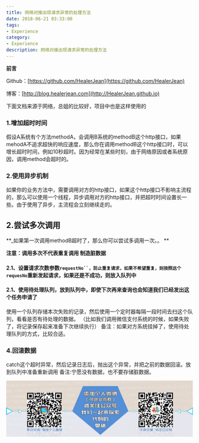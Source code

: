 ```yaml
---
title: 网络对接出现请求异常的处理方法
date: 2018-06-21 03:33:00
tags: 
- Experience
category: 
- Experience
description: 网络对接出现请求异常的处理方法
---
```

**前言**     

 Github：[https://github.com/HealerJean](https://github.com/HealerJean)         

 博客：[http://blog.healerjean.com](http://HealerJean.github.io)             



下面文档来源于网络，总姐的比较好，项目中也是这样使用的

### 1.增加超时时间

假设A系统有个方法methodA，会调用B系统的methodB这个http接口，如果mehodA不追求超快的响应速度，那么你在调用methodB这个http接口时，可以增长超时时间，例如10秒超时。因为经常在某些时刻，由于网络原因或者系统原因，调用method会超时的。

### 2.使用异步机制

如果你的业务方法中，需要调用对方的http接口，如果这个http接口不影响主流程的，那么可以使用一个线程，异步调用对方的http接口，并把超时时间设置长一些。由于使用了异步，主流程会立刻继续走的。

## 2.尝试多次调用

**_如果第一次调用methodB超时了，那么你可以尝试多调用一次。。   **

**注意：调用多次不代表重复调用 制造脏数据**



#### 2.1、设置请求次数参数`requestNo``，防止重复请求，如果不希望重复，则按照这个requesNo`重新发起请求，如果还是不成功，则放入队列中 



#### 2.1、使用待处理队列，放到队列中，即使下次再来查询也会知道我们已经发出这个任务申请了

使用一个队列存储本次失败的记录，然后使用一个定时器每隔一段时间去扫这个队列，看看是否有待处理的数据。 （比如我们调用微信支付系统的时候，如果失败了，将记录保存起来准备下次继续执行） 备注：如果对方系统挂掉了，使用待处理队列的方式，比较合适。



### 4.回滚数据

catch这个超时异常，然后记录日志后，抛出这个异常，并把之前的数据回滚。放到队列中准备重新调用 备注:宁愿没有数据，也不要存储脏数据。





![ContactAuthor](https://raw.githubusercontent.com/HealerJean/HealerJean.github.io/master/assets/img/artical_bottom.jpg)  




<!-- Gitalk 评论 start  -->

<link rel="stylesheet" href="https://unpkg.com/gitalk/dist/gitalk.css">
<script src="https://unpkg.com/gitalk@latest/dist/gitalk.min.js"></script> 
<div id="gitalk-container"></div>    
 <script type="text/javascript">
    var gitalk = new Gitalk({
		clientID: `1d164cd85549874d0e3a`,
		clientSecret: `527c3d223d1e6608953e835b547061037d140355`,
		repo: `HealerJean.github.io`,
		owner: 'HealerJean',
		admin: ['HealerJean'],
		id: 'VpyLUjX2YRxvk2kS',
    });
    gitalk.render('gitalk-container');
</script> 

<!-- Gitalk end -->

